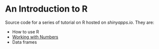 An Introduction to R
==========

Source code for a series of tutorial on R hosted on *shinyapps.io*. They are:

- How to use R
- [Working with Numbers](http://philipp.shinyapps.io/R-Introduction/Numbers.Rmd)
- Data frames

